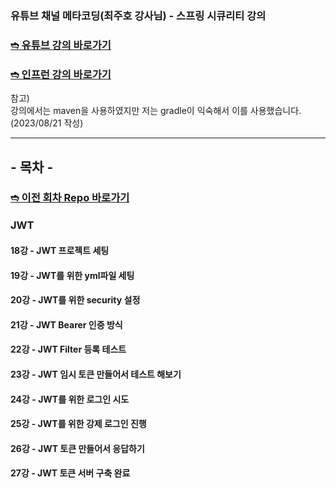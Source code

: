 ### 유튜브 채널 메타코딩(최주호 강사님) - 스프링 시큐리티 강의
### <a href="https://www.youtube.com/watch?v=nVCEJv6eA-w&list=PL93mKxaRDidERCyMaobSLkvSPzYtIk0Ah&index=1">➬ 유튜브 강의 바로가기</a>
### <a href="https://www.inflearn.com/course/%EC%8A%A4%ED%94%84%EB%A7%81%EB%B6%80%ED%8A%B8-%EC%8B%9C%ED%81%90%EB%A6%AC%ED%8B%B0/dashboard=1">➬ 인프런 강의 바로가기</a>

참고) <br>
강의에서는 maven을 사용하였지만 저는 gradle이 익숙해서 이를 사용했습니다. (2023/08/21 작성)

---
## - 목차 -

### <a href="https://github.com/k1m2njun/springboot-security-cjh">➬ 이전 회차 Repo 바로가기</a>
### JWT
#### 18강 - JWT 프로젝트 세팅
#### 19강 - JWT를 위한 yml파일 세팅
#### 20강 - JWT를 위한 security 설정
#### 21강 - JWT Bearer 인증 방식
#### 22강 - JWT Filter 등록 테스트
#### 23강 - JWT 임시 토큰 만들어서 테스트 해보기
#### 24강 - JWT를 위한 로그인 시도
#### 25강 - JWT를 위한 강제 로그인 진행
#### 26강 - JWT 토큰 만들어서 응답하기
#### 27강 - JWT 토큰 서버 구축 완료